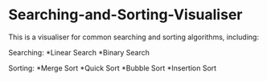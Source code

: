 # Searching-and-Sorting-Visualiser

This is a visualiser for common searching and sorting algorithms, including:

Searching:
*Linear Search
*Binary Search

Sorting:
*Merge Sort
*Quick Sort
*Bubble Sort
*Insertion Sort

